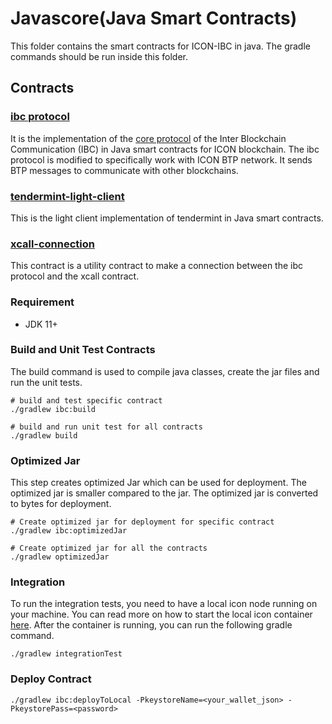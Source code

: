 # Javascore(Java Smart Contracts)

This folder contains the smart contracts for ICON-IBC in java. The gradle commands should be run inside this folder.

## Contracts

### [ibc protocol](ibc)

It is the implementation of the [core protocol](https://ibcprotocol.org/protocol/) of the Inter Blockchain Communication
(IBC) in Java smart contracts for ICON blockchain. The ibc protocol is modified to specifically work with ICON BTP
network. It sends BTP messages to communicate with other blockchains.

### [tendermint-light-client](lightclients/tendermint)

This is the light client implementation of tendermint in Java smart contracts.

### [xcall-connection](xcall-connection)

This contract is a utility contract to make a connection between the ibc protocol and the xcall contract.

### Requirement

- JDK 11+

### Build and Unit Test Contracts

The build command is used to compile java classes, create the jar files and run the unit tests.

```shell
# build and test specific contract
./gradlew ibc:build

# build and run unit test for all contracts
./gradlew build
```

### Optimized Jar

This step creates optimized Jar which can be used for deployment. The optimized jar is smaller compared to the jar. The
optimized jar is converted to bytes for deployment.

```shell
# Create optimized jar for deployment for specific contract
./gradlew ibc:optimizedJar

# Create optimized jar for all the contracts
./gradlew optimizedJar
```

### Integration

To run the integration tests, you need to have a local icon node running on your machine.
You can read more on how to start the local icon container [here](gochain-btp/README.md#start-the-container).
After the container is running, you can run the following gradle command.

```shell
./gradlew integrationTest
```

### Deploy Contract

```shell
./gradlew ibc:deployToLocal -PkeystoreName=<your_wallet_json> -PkeystorePass=<password>
```
